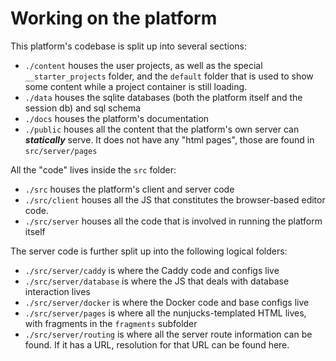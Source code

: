 # Working on the platform

This platform's codebase is split up into several sections:

- `./content` houses the user projects, as well as the special `__starter_projects` folder, and the `default` folder that is used to show some content while a project container is still loading.
- `./data` houses the sqlite databases (both the platform itself and the session db) and sql schema
- `./docs` houses the platform's documentation
- `./public` houses all the content that the platform's own server can ***statically*** serve. It does not have any "html pages", those are found in `src/server/pages`

All the "code" lives inside the `src` folder:

- `./src` houses the platform's client and server code
- `./src/client` houses all the JS that constitutes the browser-based editor code.
- `./src/server` houses all the code that is involved in running the platform itself

The server code is further split up into the following logical folders:

- `./src/server/caddy` is where the Caddy code and configs live
- `./src/server/database` is where the JS that deals with database interaction lives
- `./src/server/docker` is where the Docker code and base configs live
- `./src/server/pages` is where all the nunjucks-templated HTML lives, with fragments in the `fragments` subfolder
- `./src/server/routing` is where all the server route information can be found. If it has a URL, resolution for that URL can be found here.

